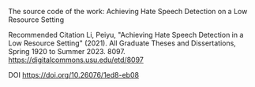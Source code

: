 The source code of the work: Achieving Hate Speech Detection on a Low Resource Setting


Recommended Citation
Li, Peiyu, "Achieving Hate Speech Detection in a Low Resource Setting" (2021). All Graduate Theses and Dissertations, Spring 1920 to Summer 2023. 8097.
https://digitalcommons.usu.edu/etd/8097

DOI
https://doi.org/10.26076/1ed8-eb08
